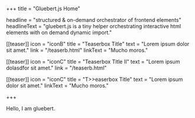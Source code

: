 +++
title = "Gluebert.js Home"

headline = "structured &amp; on-demand orchestrator of frontend elements"
headlineText = "gluebert.js is a tiny helper orchestrating interactive html elements with on demand dynamic import."

[[teaser]]
    icon = "iconB"
    title = "Teaserbox Title"
    text = "Lorem ipsum dolor sit amet."
    link = "/teaserb.html"
    linkText = "Mucho moros."

[[teaser]]
    icon = "iconC"
    title = "Teaserbox Title II"
    text = "Lorem ipsum dolasdfor sit amet."
    link = "/teaserb.html"

[[teaser]]
    icon = "iconC"
    title = "T>>easerbox Title"
    text = "Lorem ipsum dolor sit amet."
    linkText = "Mucho moros."

+++

Hello, I am gluebert.